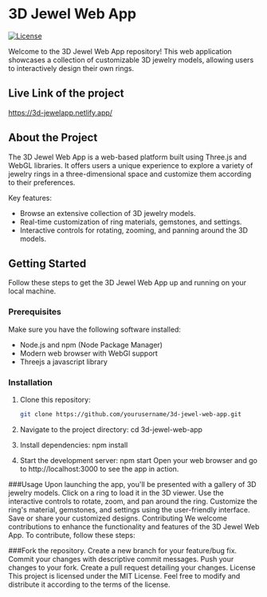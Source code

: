 # 3D Jewel Web App

[![License](https://img.shields.io/badge/license-MIT-blue.svg)](https://opensource.org/licenses/MIT)

Welcome to the 3D Jewel Web App repository! This web application showcases a collection of customizable 3D jewelry models, allowing users to interactively design their own rings.

## Live Link of the project
https://3d-jewelapp.netlify.app/

## About the Project

The 3D Jewel Web App is a web-based platform built using Three.js and WebGL libraries. It offers users a unique experience to explore a variety of jewelry rings in a three-dimensional space and customize them according to their preferences.

Key features:
- Browse an extensive collection of 3D jewelry models.
- Real-time customization of ring materials, gemstones, and settings.
- Interactive controls for rotating, zooming, and panning around the 3D models.

## Getting Started

Follow these steps to get the 3D Jewel Web App up and running on your local machine.

### Prerequisites

Make sure you have the following software installed:

- Node.js and npm (Node Package Manager)
- Modern web browser with WebGl support
- Threejs a javascript library 

### Installation

1. Clone this repository:
   ```sh
   git clone https://github.com/yourusername/3d-jewel-web-app.git
   
2. Navigate to the project directory:
   cd 3d-jewel-web-app

3. Install dependencies:
   npm install

4. Start the development server:
   npm start
Open your web browser and go to http://localhost:3000 to see the app in action.

###Usage
Upon launching the app, you'll be presented with a gallery of 3D jewelry models.
Click on a ring to load it in the 3D viewer.
Use the interactive controls to rotate, zoom, and pan around the ring.
Customize the ring's material, gemstones, and settings using the user-friendly interface.
Save or share your customized designs.
Contributing
We welcome contributions to enhance the functionality and features of the 3D Jewel Web App. To contribute, follow these steps:

###Fork the repository.
Create a new branch for your feature/bug fix.
Commit your changes with descriptive commit messages.
Push your changes to your fork.
Create a pull request detailing your changes.
License
This project is licensed under the MIT License. Feel free to modify and distribute it according to the terms of the license.
